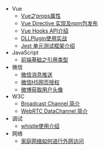 * Vue
    * [Vue之props属性](vue/vue-props)
    * [Vue Directive 实现及npm包发布](vue/vue-directive-npm)
    * [Vue Hooks API介绍](vue/vue-hooks)
    * [DLLPlugin使用实战](vue/dll-plugin/index)
    * [Jest 单元测试框架介绍](vue/vue-jest)
* JavaScript
    * [前端基础之引用类型](javascript/object-reference)
* 微信
    * [微信消息推送](wechat/message-push-notification/index)
    * [微信H5网页授权](wechat/wechat-h5-authorize/index)
    * [微博获取用户头像](wechat/weibo-userinfo)
* W3C
    * [Broadcast Channel 简介](w3c/boardcast-channel/index)
    * [WebRTC DataChannel 简介](w3c/webrtc-data-channel)
* 调试
    * [whistle使用介绍](debug/whistle/index)
* 网络
    * [家庭网络如何进行外网访问](network/house-networking/index)
